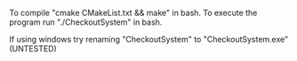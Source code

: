 To compile "cmake CMakeList.txt && make" in bash.
To execute the program run "./CheckoutSystem" in bash.

If using windows try renaming "CheckoutSystem" to "CheckoutSystem.exe" (UNTESTED)

